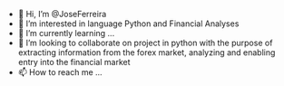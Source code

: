 - 👋 Hi, I’m @JoseFerreira
- 👀 I’m interested in language Python and Financial Analyses 
- 🌱 I’m currently learning ...
- 💞️ I’m looking to collaborate on project in python with the purpose of extracting information from the forex market, analyzing and enabling entry into the financial market
- 📫 How to reach me ...

<!---
JoseFerreira88/JoseFerreira88 is a ✨ special ✨ repository because its `README.md` (this file) appears on your GitHub profile.
You can click the Preview link to take a look at your changes.
--->
